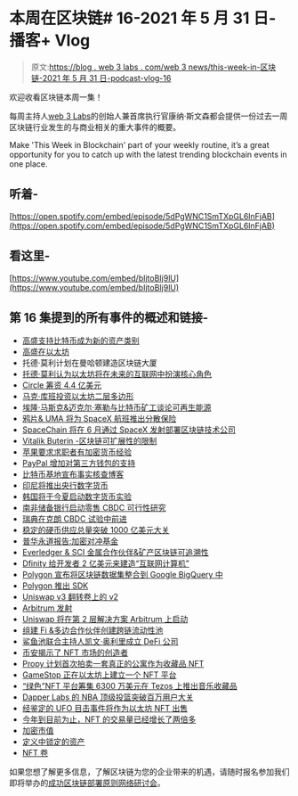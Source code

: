 # 本周在区块链# 16-2021 年 5 月 31 日-播客+ Vlog

> 原文:[https://blog . web 3 labs . com/web 3 news/this-week-in-区块链-2021 年 5 月 31 日-podcast-vlog-16](https://blog.web3labs.com/web3news/this-week-in-blockchain-31st-may-2021-podcast-vlog-16)

欢迎收看区块链本周一集！

每周主持人[](https://twitter.com/conors10%E2%80%8B%E2%80%8B)[web 3 Labs](https://www.web3labs.com/)的创始人兼首席执行官康纳·斯文森都会提供一份过去一周区块链行业发生的与商业相关的重大事件的概要。

Make 'This Week in Blockchain' part of your weekly routine, it’s a great opportunity for you to catch up with the latest trending blockchain events in one place.

## 听着-

[https://open.spotify.com/embed/episode/5dPgWNC1SmTXpGL6lnFjAB](https://open.spotify.com/embed/episode/5dPgWNC1SmTXpGL6lnFjAB)

## 看这里-

[https://www.youtube.com/embed/bIjtoBIj9lU](https://www.youtube.com/embed/bIjtoBIj9lU)

## 第 16 集提到的所有事件的概述和链接-

*   [高盛支持比特币成为新的资产类别](https://cryptobriefing.com/goldman-sachs-endorses-bitcoin-as-new-asset-class/)
*   [高盛在以太坊](https://www.coinspeaker.com/goldman-sachs-report-ethereum-beats/)
*   托德·莫利计划在曼哈顿建造区块链大厦
*   [托德·莫利认为以太坊将在未来的互联网中扮演核心角色](https://cryptobriefing.com/ethereum-has-much-higher-utility-than-bitcoin-guggenheim/)
*   [Circle 筹资 4.4 亿美元](https://www.coindesk.com/usdc-builder-circle-raises-440m)
*   [马克·库班投资以太坊二层多边形](https://www.coindesk.com/mark-cuban-invests-in-ethereum-layer-2-polygon)
*   [埃隆·马斯克&迈克尔·塞勒与比特币矿工谈论可再生能源](https://www.forbes.com/sites/ninabambysheva/2021/05/24/elon-musk-and-michael-saylor-lead-effort-by-bitcoin-miners-to-address-environmental-concerns/)
*   [鸦片& UMA 将为 SpaceX 航班推出分散保险](https://www.coindesk.com/opium-uma-spacex-decentralized-insurance-contract)
*   [SpaceChain 将在 6 月通过 SpaceX 发射部署区块链技术公司](https://www.coindesk.com/spacechain-to-deploy-commercial-blockchain-tech-with-spacex-launches-in-june)
*   [Vitalik Buterin -区块链可扩展性的限制](https://vitalik.ca/general/2021/05/23/scaling.html)
*   [苹果要求求职者有加密货币经验](https://www.coindesk.com/apple-is-looking-for-crypto-experience-in-alternative-payments-job-post)
*   [PayPal 增加对第三方钱包的支持](https://coinjournal.net/news/paypal-adds-support-for-third-party-wallets/)
*   [比特币基地宣布事实核查博客](https://blog.coinbase.com/announcing-coinbase-fact-check-decentralizing-truth-in-the-age-of-misinformation-757d2392d61a)
*   [印尼将推出央行数字货币](https://www.theblockcrypto.com/linked/105950/indonesia-plans-central-bank-digital-currency-cbdc)
*   [韩国将于今夏启动数字货币实验](https://decrypt.co/71833/south-korea-digital-currency-experiment-summer)
*   [南非储备银行启动零售 CBDC 可行性研究](https://www.ledgerinsights.com/south-african-reserve-bank-launches-retail-cbdc-digital-currency-feasibility-study/)
*   [瑞典在克朗 CBDC 试验中前进](https://cointelegraph.com/news/sweden-moving-forward-in-e-krona-cbdc-trials)
*   [稳定的硬币供应总量突破 1000 亿美元大关](https://www.theblockcrypto.com/post/106082/total-stablecoin-supply-100-billion-mark)
*   [普华永道报告:加密对冲基金](https://decrypt.co/71785/crypto-hedge-funds-doubled-down-exposure-2020-pwc-report)
*   [Everledger & SCI 金属合作伙伴&矿产区块链可追溯性](https://www.ledgerinsights.com/everledger-sci-partner-for-metal-minerals-blockchain-traceability/)
*   [Dfinity 给开发者 2 亿美元来建造“互联网计算机”](https://decrypt.co/71913/dfinity-giving-developers-200-million-build-internet-computer)
*   [Polygon 宣布将区块链数据集整合到 Google BigQuery 中](https://www.coinspeaker.com/polygon-blockchain-datasets-google-bigquery/)
*   [Polygon 推出 SDK](https://www.coinspeaker.com/polygon-sdk-ethereum/)
*   [Uniswap v3 翻转卷上的 v2](https://cointelegraph.com/news/uniswap-v3-flips-v2-on-volume-and-both-versions-flip-bitcoin-on-fee-revenue)
*   [Arbitrum 发射](https://cryptobriefing.com/arbitrum-layer-2-ethereum-unpacked/)
*   [Uniswap 将在第 2 层解决方案 Arbitrum 上启动](https://cryptobriefing.com/uniswap-launch-layer-2-arbitrum/)
*   [组建 Fi &多边合作伙伴创建跨链流动性池](https://www.coinspeaker.com/formation-fi-partners-polygon-to-create-cross-chain-liquidity-pool/)
*   [鲨鱼池联合主持人凯文·奥利里成立 DeFi 公司](https://coinjournal.net/news/shark-tank-co-host-kevin-oleary-set-to-launch-defi-firm/)
*   [币安揭示了 NFT 市场的创造者](https://www.coinspeaker.com/binance-nft-marketplace-live-june-24/)
*   [Propy 计划首次拍卖一套真正的公寓作为收藏品 NFT](https://techcrunch.com/2021/05/25/blockchain-startup-propy-plans-first-ever-auction-of-a-real-apartment-as-a-collectible-nft/)
*   [GameStop 正在以太坊上建立一个 NFT 平台](https://www.theblockcrypto.com/linked/106071/gaming-retailer-gamestop-is-building-an-nft-platform-on-ethereum)
*   [“绿色”NFT 平台筹集 6300 万美元在 Tezos 上推出音乐收藏品](https://decrypt.co/71929/green-nft-music-platform-whitney-houston-tezos)
*   [Dapper Labs 的 NBA 顶级投篮突破百万用户大关](https://www.coindesk.com/dapper-labs-nba-top-shot-has-crossed-the-million-user-mark)
*   [经鉴定的 UFO 目击事件将作为以太坊 NFT 出售](https://cryptoslate.com/ufo-sighting-confirmed-by-the-cia-is-getting-sold-as-an-ethereum-nft/)
*   [今年到目前为止，NFT 的交易量已经增长了两倍多](https://cointelegraph.com/news/nft-volume-has-more-than-tripled-even-amid-price-crash-as-meme-com-raises-5m)
*   [加密市值](https://coinmarketcap.com/charts/)
*   [定义中锁定的资产](https://defipulse.com/)
*   [NFT 卷](https://nonfungible.com/market/history)

如果您想了解更多信息，了解区块链为您的企业带来的机遇，请随时报名参加我们即将举办的[成功区块链部署原则网络研讨会](https://www.web3labs.com/principles-webinar)。